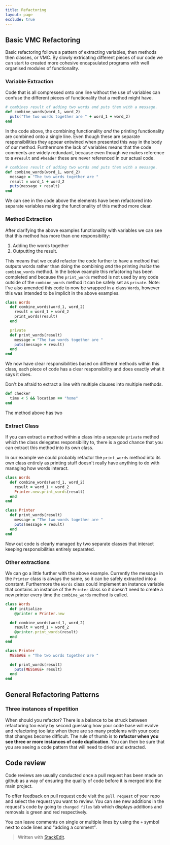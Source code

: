 ```yaml
---
title: Refactoring
layout: page
exclude: true
---
```

## Basic VMC Refactoring
Basic refactoring follows a pattern of extracting variables, then methods then classes, or VMC. By slowly extricating different pieces of our code we can start to created more cohesive encapsulated programs with well organised modules of functionality.

### Variable Extraction

Code that is all compressed onto one line without the use of variables can confuse the different pieces of functionality that a method might have. 
```ruby
# combines result of adding two words and puts them with a message.
def combine_words(word_1, word_2)
  puts("The two words together are " + word_1 + word_2)
end
```
In the code above, the combining functionality *and* the printing functionality are combined onto a single line. Even though these are separate responsibilities they appear entwined when presented this way in the body of our method. Furthermore the lack of variables means that the code comments are widely redundant, because even though we makes reference to a `#result` and `#header` these are never referenced in our actual code. 
```ruby
# combines result of adding two words and puts them with a message.
def combine_words(word_1, word_2)
  message = "The two words together are "
  result = word_1 + word_2
  puts(message + result)
end
```
We can see in the code above the elements have been refactored into separate variables making the functionality of this method more clear.

### Method Extraction
After clarifying the above examples functionality with variables we can see that this method has more than one responsibility:

1. Adding the words together
2. Outputting the result.

This means that we could refactor the code further to have a method that outputs words rather than doing the combining *and* the printing *inside* the `combine_words` method. In the below example this refactoring has been completed and because the `print_words` method is not used by any code outside of the `combine_words` method it can be safely set as `private`. Note: I've also amended this code to now be wrapped in a class `Words`, however this was intended to be implicit in the above examples.
```ruby
class Words
  def combine_words(word_1, word_2)
    result = word_1 + word_2
    print_words(result)
  end

  private
  def print_words(result)
    message = "The two words together are "
    puts(message + result)
  end
end
```
We now have clear responsibilities based on different methods within this class, each piece of code has a clear responsibility and does exactly what it says it does.

Don't be afraid to extract a line with multiple clauses into multiple methods.
```ruby
def checker
  time < 5 && location == "home"
end
```
The method above has two

### Extract Class

If you can extract a method within a class into a separate `private` method which the class delegates responsibility to, there is a good chance that you can extract this method into its own class.

In our example we could probably refactor the `print_words` method into its own class entirely as printing stuff doesn't really have anything to do with managing how words interact.
```ruby
class Words
  def combine_words(word_1, word_2)
    result = word_1 + word_2
    Printer.new.print_words(result)
  end
end

class Printer
  def print_words(result)
    message = "The two words together are "
    puts(message + result)
  end
end
```
Now out code is clearly managed by two separate classes that interact keeping responsibilities entirely separated.

### Other extractions
We can go a little further with the above example. Currently the message in the `Printer` class is always the same, so it can be safely extracted into a constant. Furthermore the `Words` class could implement an instance variable that contains an instance of the `Printer` class so it doesn't need to create a new printer every time the `combine_words` method is called.

```ruby
class Words
  def initialize
    @printer = Printer.new

  def combine_words(word_1, word_2)
    result = word_1 + word_2
    @printer.print_words(result)
  end
end

class Printer
  MESSAGE = "The two words together are "

  def print_words(result)
    puts(MESSAGE+ result)
  end
end
```

## General Refactoring Patterns
### Three instances of repetition
When should you refactor? There is a balance to be struck between refactoring too early by second guessing how your code base will evolve and refactoring too late when there are so many problems with your code that changes become difficult. The rule of thumb is to **refactor when you see three or more instances of code duplication**. You can then be sure that you are seeing a code pattern that will need to dried and extracted.

## Code review

Code reviews are usually conducted once a pull request has been made on github as a way of ensuring the quality of code before it is merged into the main project.

To offer feedback on pull request code visit the `pull request` of your repo and select the request you want to review. You can see new additions in the request's code by going to `changed files` tab which displays additions and removals is green and red respectively.

You can leave comments on single or multiple lines by using the `+` symbol next to code lines and "adding a comment". 
> Written with [StackEdit](https://stackedit.io/).
<!--stackedit_data:
eyJoaXN0b3J5IjpbMTk0NzEzMTgyNywyMTA0MzgyMjgyLC0xMj
c2NjMwMTYxLDE4Mjg3MzA4NjksMTc0ODgxODUwNCwxMTU1MTE5
MjcsLTU1MjMyODIzNiwtMjA1NDQ3NTQwNiwxODQ1MzI1MDgzLC
0yMDU0NDc1NDA2LC04NTYwNTExMTddfQ==
-->